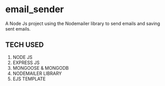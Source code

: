 # email_sender
A  Node Js  project using the Nodemailer library to send emails and saving sent emails.

<h2>TECH USED</h2>

1) NODE JS
2) EXPRESS JS
3) MONGOOSE & MONGODB
4) NODEMAILER LIBRARY
5) EJS TEMPLATE


